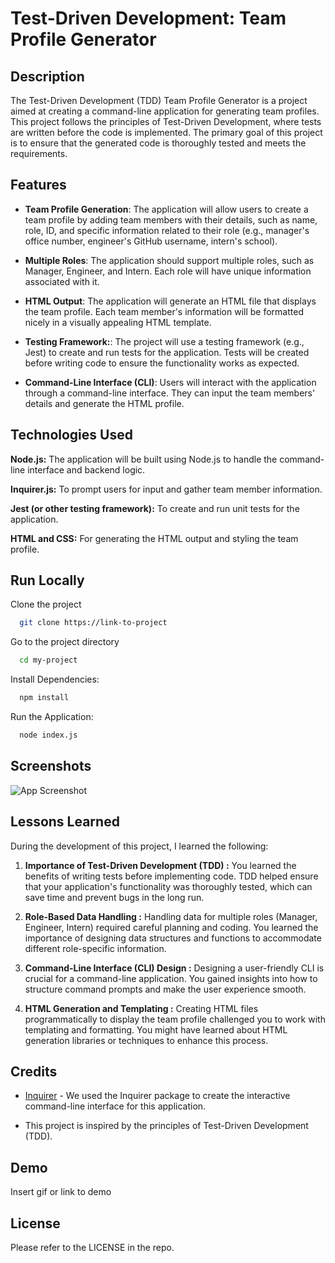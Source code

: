 
# Test-Driven Development: Team Profile Generator


## Description

The Test-Driven Development (TDD) Team Profile Generator is a project aimed at creating a command-line application for generating team profiles. This project follows the principles of Test-Driven Development, where tests are written before the code is implemented. The primary goal of this project is to ensure that the generated code is thoroughly tested and meets the requirements.
## Features

- **Team Profile Generation**: The application will allow users to create a team profile by adding team members with their details, such as name, role, ID, and specific information related to their role (e.g., manager's office number, engineer's GitHub username, intern's school).

- **Multiple Roles**: The application should support multiple roles, such as Manager, Engineer, and Intern. Each role will have unique information associated with it.

- **HTML Output**: The application will generate an HTML file that displays the team profile. Each team member's information will be formatted nicely in a visually appealing HTML template.

- **Testing Framework:**: The project will use a testing framework (e.g., Jest) to create and run tests for the application. Tests will be created before writing code to ensure the functionality works as expected.

- **Command-Line Interface (CLI)**: Users will interact with the application through a command-line interface. They can input the team members' details and generate the HTML profile.









## Technologies Used

**Node.js:** The application will be built using Node.js to handle the command-line interface and backend logic.

**Inquirer.js:** To prompt users for input and gather team member information.

**Jest (or other testing framework):** To create and run unit tests for the application.

**HTML and CSS:** For generating the HTML output and styling the team profile.


## Run Locally

Clone the project

```bash
  git clone https://link-to-project
```

Go to the project directory

```bash
  cd my-project
```

Install Dependencies:

```bash
  npm install
```

Run the Application:

```bash
  node index.js
```



## Screenshots

![App Screenshot](https://via.placeholder.com/468x300?text=App+Screenshot+Here)



## Lessons Learned

During the development of this project, I learned the following:

1. **Importance of Test-Driven Development (TDD) :** You learned the benefits of writing tests before implementing code. TDD helped ensure that your application's functionality was thoroughly tested, which can save time and prevent bugs in the long run.

2. **Role-Based Data Handling :** Handling data for multiple roles (Manager, Engineer, Intern) required careful planning and coding. You learned the importance of designing data structures and functions to accommodate different role-specific information.

3. **Command-Line Interface (CLI) Design :** Designing a user-friendly CLI is crucial for a command-line application. You gained insights into how to structure command prompts and make the user experience smooth.

4. **HTML Generation and Templating :** Creating HTML files programmatically to display the team profile challenged you to work with templating and formatting. You might have learned about HTML generation libraries or techniques to enhance this process.




## Credits


- [Inquirer](https://www.npmjs.com/package/inquirer) - We used the Inquirer package to create the interactive command-line interface for this application.

- This project is inspired by the principles of Test-Driven Development (TDD).


## Demo

Insert gif or link to demo


## License

Please refer to the LICENSE in the repo.

